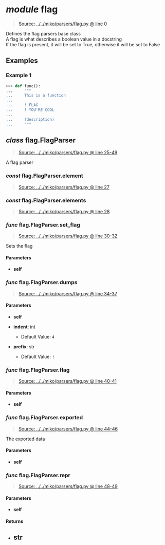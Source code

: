 # *module* **flag**

> [Source: ../../miko/parsers/flag.py @ line 0](../../miko/parsers/flag.py#L0)

Defines the flag parsers base class  
A flag is what describes a boolean value in a docstring  
If the flag is present, it will be set to True, otherwise it will be set to False

## Examples

### Example 1

```python
>>> def func():
...     """
...     This is a function
...
...     ! FLAG
...     ! YOU'RE COOL
...     
...     (description)
...     """
```

## *class* flag.**FlagParser**

> [Source: ../../miko/parsers/flag.py @ line 25-49](../../miko/parsers/flag.py#L25-L49)

A flag parser

### *const* flag.FlagParser.**element**

> [Source: ../../miko/parsers/flag.py @ line 27](../../miko/parsers/flag.py#L27)

### *const* flag.FlagParser.**elements**

> [Source: ../../miko/parsers/flag.py @ line 28](../../miko/parsers/flag.py#L28)

### *func* flag.FlagParser.**set_flag**

> [Source: ../../miko/parsers/flag.py @ line 30-32](../../miko/parsers/flag.py#L30-L32)

Sets the flag

#### Parameters

- **self**


### *func* flag.FlagParser.**dumps**

> [Source: ../../miko/parsers/flag.py @ line 34-37](../../miko/parsers/flag.py#L34-L37)

#### Parameters

- **self**


- **indent**: int
  - Default Value: `4`


- **prefix**: str
  - Default Value: `!`


### *func* flag.FlagParser.**flag**

> [Source: ../../miko/parsers/flag.py @ line 40-41](../../miko/parsers/flag.py#L40-L41)

#### Parameters

- **self**


### *func* flag.FlagParser.**exported**

> [Source: ../../miko/parsers/flag.py @ line 44-46](../../miko/parsers/flag.py#L44-L46)

The exported data

#### Parameters

- **self**


### *func* flag.FlagParser.**__repr__**

> [Source: ../../miko/parsers/flag.py @ line 48-49](../../miko/parsers/flag.py#L48-L49)

#### Parameters

- **self**


#### Returns

- str
    - 
